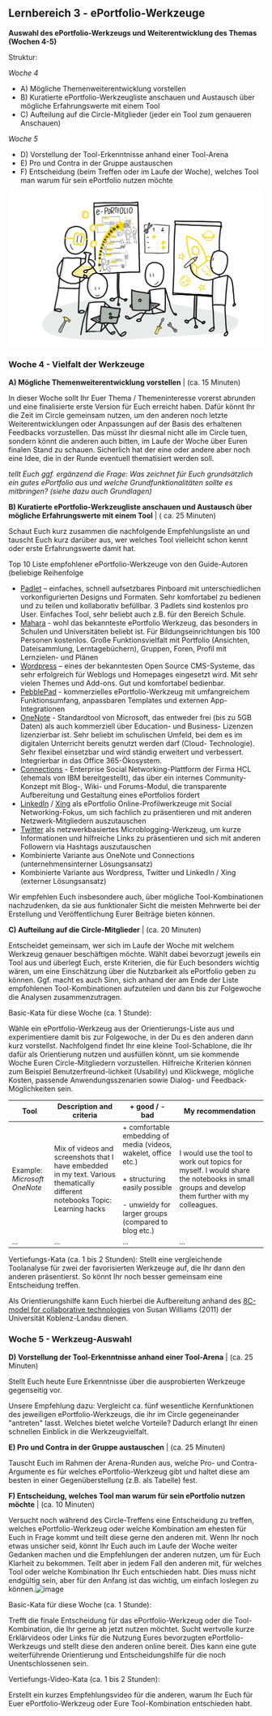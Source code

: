 ## Lernbereich 3 - ePortfolio-Werkzeuge

**Auswahl des ePortfolio-Werkzeugs und Weiterentwicklung des Themas (Wochen 4-5)**

Struktur:

*Woche 4*

- A) Mögliche Themenweiterentwicklung vorstellen
- B) Kuratierte ePortfolio-Werkzeugliste anschauen und Austausch über mögliche Erfahrungswerte mit einem Tool
- C) Aufteilung auf die Circle-Mitglieder (jeder ein Tool zum genaueren Anschauen)

*Woche 5*

- D) Vorstellung der Tool-Erkenntnisse anhand einer Tool-Arena
- E) Pro und Contra in der Gruppe austauschen
- F) Entscheidung (beim Treffen oder im Laufe der Woche), welches Tool man warum für sein ePortfolio nutzen möchte

![Sketchnote Experiment with different ePortfolio tools from Katrin [@kleinerw4hnsinn](https://twitter.com/kleinerw4hnsinn) (CC BY)](./images/image12.jpeg)

### Woche 4 - Vielfalt der Werkzeuge

**A) Mögliche Themenweiterentwicklung vorstellen** | (ca. 15 Minuten)

In dieser Woche sollt Ihr Euer Thema / Themeninteresse vorerst abrunden und eine finalisierte erste Version für Euch erreicht haben. Dafür könnt Ihr die Zeit im Circle gemeinsam nutzen, um den anderen noch letzte Weiterentwicklungen oder Anpassungen auf der Basis des erhaltenen Feedbacks vorzustellen. Das müsst Ihr diesmal nicht alle im Circle tuen, sondern könnt die anderen auch bitten, im Laufe der Woche über Euren finalen Stand zu schauen. Sicherlich hat der eine oder andere aber noch eine Idee, die in der Runde eventuell thematisiert werden soll.

*tellt Euch ggf. ergänzend die Frage: Was zeichnet für Euch grundsätzlich ein gutes ePortfolio aus und welche Grundfunktionalitäten sollte es mitbringen? (siehe dazu auch Grundlagen)*

**B) Kuratierte ePortfolio-Werkzeugliste anschauen und Austausch über mögliche Erfahrungswerte mit einem Tool** | ( ca. 25 Minuten)

Schaut Euch kurz zusammen die nachfolgende Empfehlungsliste an und tauscht Euch kurz darüber aus, wer welches Tool vielleicht schon kennt oder erste Erfahrungswerte damit hat.

Top 10 Liste empfohlener ePortfolio-Werkzeuge von den Guide-Autoren (beliebige Reihenfolge

- [Padlet](https://padlet.com/) – einfaches, schnell aufsetzbares Pinboard mit unterschiedlichen vorkonfigurierten Designs und Formaten. Sehr komfortabel zu bedienen und zu teilen und kollaborativ befüllbar. 3 Padlets sind kostenlos pro User. Einfaches Tool, sehr beliebt auch z.B. für den Bereich Schule.
- [Mahara](https://mahara.de/) - wohl das bekannteste ePortfolio Werkzeug, das besonders in Schulen und Universitäten beliebt ist. Für Bildungseinrichtungen bis 100 Personen kostenlos. Große Funktionsvielfalt mit Portfolio (Ansichten, Dateisammlung, Lerntagebüchern), Gruppen, Foren, Profil mit Lernzielen- und Plänen
- [Wordpress](https://de.wordpress.org/) – eines der bekanntesten Open Source CMS-Systeme, das sehr erfolgreich für Weblogs und Homepages eingesetzt wird. Mit sehr vielen Themes und Add-ons. Gut und komfortabel bedienbar.
- [PebblePad](https://www.pebblepad.co.uk/) - kommerzielles ePortfolio-Werkzeug mit umfangreichem Funktionsumfang, anpassbaren Templates und externen App-Integrationen
- [OneNote](https://products.office.com/de-de/onenote/digital-note-taking-app) - Standardtool von Microsoft, das entweder frei (bis zu 5GB Daten) als auch kommerziell über Education- und Business- Lizenzen lizenzierbar ist. Sehr beliebt im schulischen Umfeld, bei dem es im digitalen Unterricht bereits genutzt werden darf (Cloud- Technologie). Sehr flexibel einsetzbar und wird ständig erweitert und verbessert. Integrierbar in das Office 365-Ökosystem.
- [Connections](https://de.wikipedia.org/wiki/HCL_Connections) - Enterprise Social Networking-Plattform der Firma HCL (ehemals von IBM bereitgestellt), das über ein internes Community-Konzept mit Blog-, Wiki- und Forums-Modul, die transparente Aufbereitung und Gestaltung eines ePortfolios fördert
- [LinkedIn](https://www.linkedin.com/) / [Xing](https://www.xing.com) als ePortfolio Online-Profilwerkzeuge mit Social Networking-Fokus, um sich fachlich zu präsentieren und mit anderen Netzwerk-Mitgliedern auszutauschen
- [Twitter](https://twitter.com) als netzwerkbasiertes Microblogging-Werkzeug, um kurze Informationen und hilfreiche Links zu präsentieren und sich mit anderen Followern via Hashtags auszutauschen
- Kombinierte Variante aus OneNote und Connections (unternehmensinterner Lösungsansatz)
- Kombinierte Variante aus Wordpress, Twitter und LinkedIn / Xing (externer Lösungsansatz)

Wir empfehlen Euch insbesondere auch, über mögliche Tool-Kombinationen nachzudenken, da sie aus funktionaler Sicht die meisten Mehrwerte bei der Erstellung und Veröffentlichung Eurer Beiträge bieten können.

**C) Aufteilung auf die Circle-Mitglieder** | (ca. 20 Minuten)

Entscheidet gemeinsam, wer sich im Laufe der Woche mit welchem Werkzeug genauer beschäftigen möchte. Wählt dabei bevorzugt jeweils ein Tool aus und überlegt Euch, erste Kriterien, die für Euch besonders wichtig wären, um eine Einschätzung über die Nutzbarkeit als ePortfolio geben zu können. Ggf. macht es auch Sinn, sich anhand der am Ende der Liste empfohlenen Tool-Kombinationen aufzuteilen und dann bis zur Folgewoche die Analysen zusammenzutragen.

Basic-Kata für diese Woche (ca. 1 Stunde):

Wähle ein ePortfolio-Werkzeug aus der Orientierungs-Liste aus und experimentiere damit bis zur Folgewoche, in der Du es den anderen dann kurz vorstellst. Nachfolgend findet Ihr eine kleine Tool-Schablone, die Ihr dafür als Orientierung nutzen und ausfüllen könnt, um sie kommende Woche Euren Circle-Mitgliedern vorzustellen. Hilfreiche Kriterien können zum Beispiel Benutzerfreund-lichkeit (Usability) und Klickwege, mögliche Kosten, passende Anwendungsszenarien sowie Dialog- und Feedback-Möglichkeiten sein.

| **Tool**                     | **Description and criteria**                                 | **+ good / - bad**                                           | **My recommendation**                                        |
| ---------------------------- | ------------------------------------------------------------ | ------------------------------------------------------------ | ------------------------------------------------------------ |
| Example: *Microsoft OneNote* | Mix of videos and screenshots that I have embedded in my text. Various thematically different notebooks Topic: Learning hacks | + comfortable embedding of media (videos, wakelet, office etc.)<br /><br />+ structuring easily possible<br /><br />- unwieldy for larger groups (compared to blog etc.) | I would use the tool to work out topics for myself. I would share the notebooks in small groups and develop them further with my colleagues. |
| ...                          | ...                                                          | ...                                                          | ...                                                          |

Vertiefungs-Kata (ca. 1 bis 2 Stunden): Stellt eine vergleichende Toolanalyse für zwei der favorisierten Werkzeuge auf, die Ihr dann den anderen präsentierst. So könnt Ihr noch besser gemeinsam eine Entscheidung treffen.

Als Orientierungshilfe kann Euch hierbei die Aufbereitung anhand des [8C-model for collaborative technologies](http://bas.uni-koblenz.de/bas/publications_light.nsf/9419ff0c508bbae8c1257219004fef63/e71c2845ef894202c1257b45003f4934/$FILE/E2.0-collaborative-technologies.pdf) von Susan Williams (2011) der Universität Koblenz-Landau dienen.

### Woche 5 - Werkzeug-Auswahl

**D) Vorstellung der Tool-Erkenntnisse anhand einer Tool-Arena** | (ca. 25 Minuten)

Stellt Euch heute Eure Erkenntnisse über die ausprobierten Werkzeuge gegenseitig vor.

Unsere Empfehlung dazu: Vergleicht ca. fünf wesentliche Kernfunktionen des jeweiligen ePortfolio-Werkzeugs, die ihr im Circle gegeneinander "antreten" lasst. Welches bietet welche Vorteile? Dadurch erlangt Ihr einen schnellen Einblick in die Werkzeugvielfalt.

**E) Pro und Contra in der Gruppe austauschen** | (ca. 25 Minuten)

Tauscht Euch im Rahmen der Arena-Runden aus, welche Pro- und Contra-Argumente es für welches ePortfolio-Werkzeug gibt und haltet diese am besten in einer Gegenüberstellung (z.B. als Tabelle) fest.

**F) Entscheidung, welches Tool man warum für sein ePortfolio nutzen möchte** | (ca. 10 Minuten)

Versucht noch während des Circle-Treffens eine Entscheidung zu treffen, welches ePortfolio-Werkzeug oder welche Kombination am ehesten für Euch in Frage kommt und teilt diese gerne den anderen mit. Wenn Ihr noch etwas unsicher seid, könnt Ihr Euch auch im Laufe der Woche weiter Gedanken machen und die Empfehlungen der anderen nutzen, um für Euch Klarheit zu bekommen. Teilt aber in jedem Fall den anderen mit, für welches Tool oder welche Kombination Ihr Euch entschieden habt. Dies muss nicht endgültig sein, aber für den Anfang ist das wichtig, um einfach loslegen zu können.![image](https://user-images.githubusercontent.com/8386676/127642614-419a18b0-53de-45a1-9076-e587393f6957.png)

Basic-Kata für diese Woche (ca. 1 Stunde):

Trefft die finale Entscheidung für das ePortfolio-Werkzeug oder die Tool-Kombination, die Ihr gerne ab jetzt nutzen möchtet. Sucht wertvolle kurze Erklärvideos oder Links für die Nutzung Eures bevorzugten ePortfolio-Werkzeugs und stellt diese den anderen online bereit. Dies kann eine gute weiterführende Orientierung und Entscheidungshilfe für die noch Unentschlossenen sein.

Vertiefungs-Video-Kata (ca. 1 bis 2 Stunden):

Erstellt ein kurzes Empfehlungsvideo für die anderen, warum Ihr Euch für Euer ePortfolio-Werkzeug oder Eure Tool-Kombination entschieden habt.
